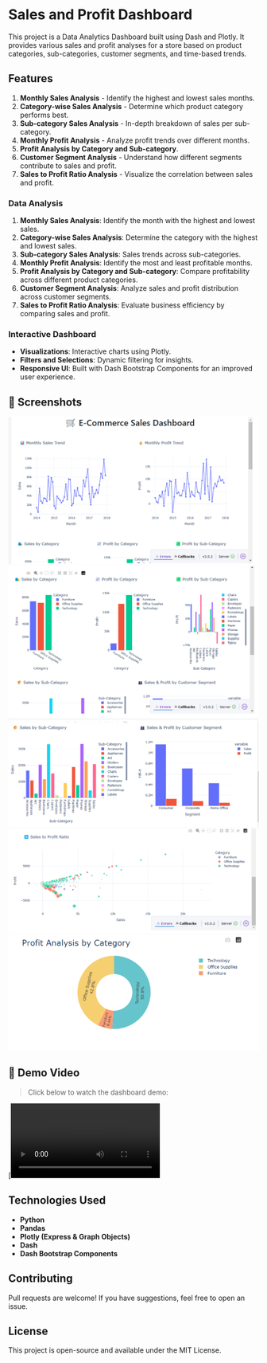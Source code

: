 # Sales and Profit Dashboard

This project is a Data Analytics Dashboard built using Dash and Plotly. It provides various sales and profit analyses for a store based on product categories, sub-categories, customer segments, and time-based trends.

## Features
1. **Monthly Sales Analysis** - Identify the highest and lowest sales months.
2. **Category-wise Sales Analysis** - Determine which product category performs best.
3. **Sub-category Sales Analysis** - In-depth breakdown of sales per sub-category.
4. **Monthly Profit Analysis** - Analyze profit trends over different months.
5. **Profit Analysis by Category and Sub-category**.
6. **Customer Segment Analysis** - Understand how different segments contribute to sales and profit.
7. **Sales to Profit Ratio Analysis** - Visualize the correlation between sales and profit.

### Data Analysis
1. **Monthly Sales Analysis**: Identify the month with the highest and lowest sales.
2. **Category-wise Sales Analysis**: Determine the category with the highest and lowest sales.
3. **Sub-category Sales Analysis**: Sales trends across sub-categories.
4. **Monthly Profit Analysis**: Identify the most and least profitable months.
5. **Profit Analysis by Category and Sub-category**: Compare profitability across different product categories.
6. **Customer Segment Analysis**: Analyze sales and profit distribution across customer segments.
7. **Sales to Profit Ratio Analysis**: Evaluate business efficiency by comparing sales and profit.

### Interactive Dashboard
- **Visualizations**: Interactive charts using Plotly.
- **Filters and Selections**: Dynamic filtering for insights.
- **Responsive UI**: Built with Dash Bootstrap Components for an improved user experience.

## 📸 Screenshots

![Dashboard Screenshot 1](https://github.com/Abhishek-Maheshwari-778/E_Commerce_Sales_Dashboard/raw/main/a1.png)
![Dashboard Screenshot 2](https://github.com/Abhishek-Maheshwari-778/E_Commerce_Sales_Dashboard/raw/main/a2.png)
![Dashboard Screenshot 3](https://github.com/Abhishek-Maheshwari-778/E_Commerce_Sales_Dashboard/raw/main/a3.png)
![Dashboard Screenshot 4](https://github.com/Abhishek-Maheshwari-778/E_Commerce_Sales_Dashboard/raw/main/a4.png)
![Dashboard Screenshot 5](https://github.com/Abhishek-Maheshwari-778/E_Commerce_Sales_Dashboard/raw/main/a5.png)

## 🎥 Demo Video  
> Click below to watch the dashboard demo:

[![Dashboard Demo](https://github.com/Abhishek-Maheshwari-778/E_Commerce_Sales_Dashboard/blob/main/Dashboard.mp4)



## Technologies Used
- **Python**
- **Pandas**
- **Plotly (Express & Graph Objects)**
- **Dash**
- **Dash Bootstrap Components**


## Contributing
Pull requests are welcome! If you have suggestions, feel free to open an issue.

## License
This project is open-source and available under the MIT License.
